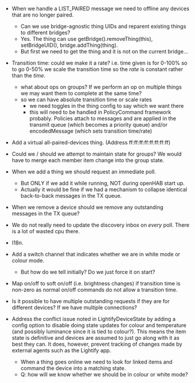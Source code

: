 * When we handle a LIST_PAIRED message we need to offline any devices that are no longer paired.
  * Can we use bridge-agnostic thing UIDs and reparent existing things to different bridges?
  * Yes. The thing can use getBridge().removeThing(this), setBridgeUID(<newUID>), bridge.addThing(thing).
  * But first we need to get the thing and it is not on the current bridge...

* Transition time: could we make it a rate? i.e. time given is for 0-100% so to go 0-50% we scale the transition time so the _rate_ is constant rather than the _time_.
  * what about ops on groups? If we perform an op on multiple things we may want them to complete at the same time?
  * so we can have absolute transition time or scale rates
    * we need toggles in the thing config to say which we want there
    * this will need to be handled in PolicyCommand framework probably. Policies attach to messages and are applied in the transmit queue (which becomes a priority queue) and/or encodedMessage (which sets transition time/rate)

* Add a virtual all-paired-devices thing. (Address ff:ff:ff:ff:ff:ff:ff:ff)

* Could we / should we attempt to maintain state for groups? We would have to merge each member item change into the group state.

* When we add a thing we should request an immediate poll.
  * But ONLY if we add it while running, NOT during openHAB start up.
  * Actually it would be fine if we had a mechanism to collapse identical back-to-back messages in the TX queue.

* When we remove a device should we remove any outstanding messages in the TX queue?

* We do not really need to update the discovery inbox on _every_ poll. There is a lot of wasted cpu there.

* I18n.

* Add a switch channel that indicates whether we are in white mode or colour mode.
  * But how do we tell initially? Do we just force it on start?

* Map on/off to soft on/off (i.e. brightness changes) if transition time is non-zero as normal on/off commands do not allow a transition time.

* Is it possible to have multiple outstanding requests if they are for different devices? If we have multiple connections?

* Address the conflict issue noted in LightifyDeviceState by adding a config option to disable doing state updates for colour and temperature (and possibly luminance since it is tied to colour?). This means the item state is definitive and devices are assumed to just go along with it as best they can. It does, however, prevent tracking of changes made by external agents such as the Lightify app.
  * When a thing goes online we need to look for linked items and command the device into a matching state.
  * Q: how will we know whether we should be in colour or white mode?
